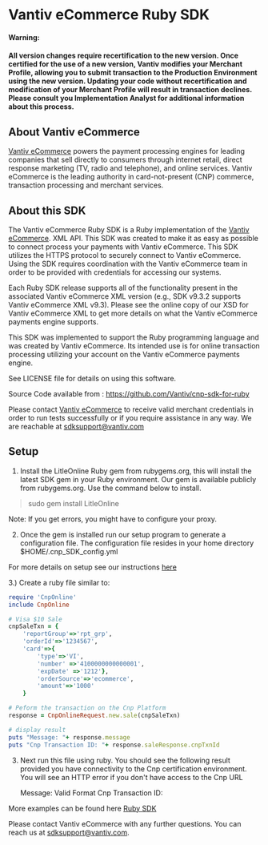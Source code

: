 Vantiv eCommerce Ruby SDK
=====================
#### Warning:
#### All version changes require recertification to the new version. Once certified for the use of a new version, Vantiv modifies your Merchant Profile, allowing you to submit transaction to the Production Environment using the new version. Updating your code without recertification and modification of your Merchant Profile will result in transaction declines. Please consult you Implementation Analyst for additional information about this process.
About Vantiv eCommerce
------------
[Vantiv eCommerce](http://www.vantiv.com) powers the payment processing engines for leading companies that sell directly to consumers through  internet retail, direct response marketing (TV, radio and telephone), and online services. Vantiv eCommerce is the leading authority in card-not-present (CNP) commerce, transaction processing and merchant services.


About this SDK
--------------
The Vantiv eCommerce Ruby SDK is a Ruby implementation of the [Vantiv eCommerce](http://www.vantiv.com). XML API. This SDK was created to make it as easy as possible to connect process your payments with Vantiv eCommerce.  This SDK utilizes  the HTTPS protocol to securely connect to Vantiv eCommerce.  Using the SDK requires coordination with the Vantiv eCommerce team in order to be provided with credentials for accessing our systems.

Each Ruby SDK release supports all of the functionality present in the associated Vantiv eCommerce XML version (e.g., SDK v9.3.2 supports Vantiv eCommerce XML v9.3). Please see the online copy of our XSD for Vantiv eCommerce XML to get more details on what the Vantiv eCommerce payments engine supports.

This SDK was implemented to support the Ruby programming language and was created by Vantiv eCommerce. Its intended use is for online transaction processing utilizing your account on the Vantiv eCommerce payments engine.

See LICENSE file for details on using this software.

Source Code available from : https://github.com/Vantiv/cnp-sdk-for-ruby

Please contact [Vantiv eCommerce](http://www.vantiv.com) to receive valid merchant credentials in order to run tests successfully or if you require assistance in any way. We are reachable at sdksupport@vantiv.com

Setup
-----

1) Install the LitleOnline Ruby gem from rubygems.org, this will install the latest SDK gem in your Ruby environment.
Our gem is available publicly from rubygems.org.  Use the command below to install.

>sudo gem install LitleOnline

Note: If you get errors, you might have to configure your proxy.

2) Once the gem is installed run our setup program to generate a configuration file.  The configuration file resides in your home directory
$HOME/.cnp_SDK_config.yml

For more details on setup see our instructions [here](https://github.com/Vantiv/cnp-sdk-for-ruby/blob/master/SETUP.md)

3.) Create a ruby file similar to:  

```ruby
require 'CnpOnline'
include CnpOnline

# Visa $10 Sale
cnpSaleTxn = {
    'reportGroup'=>'rpt_grp',
    'orderId'=>'1234567',
    'card'=>{
        'type'=>'VI',
        'number' =>'4100000000000001',
        'expDate' =>'1212'},
        'orderSource'=>'ecommerce',
        'amount'=>'1000'
    }

# Peform the transaction on the Cnp Platform
response = CnpOnlineRequest.new.sale(cnpSaleTxn)

# display result
puts "Message: "+ response.message
puts "Cnp Transaction ID: "+ response.saleResponse.cnpTxnId
```

3) Next run this file using ruby. You should see the following result provided you have connectivity to the Cnp certification environment.  You will see an HTTP error if you don't have access to the Cnp URL

    Message: Valid Format
    Cnp Transaction ID: <your-numeric-cnp-txn-id>
 
More examples can be found here [Ruby SDK](https://vantiv.github.io/ruby/#gettingStarted)

Please contact Vantiv eCommerce with any further questions. You can reach us at sdksupport@vantiv.com.
